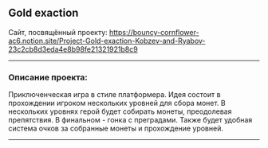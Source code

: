 ## Gold exaction

Сайт, посвящённый проекту:
https://bouncy-cornflower-ac6.notion.site/Project-Gold-exaction-Kobzev-and-Ryabov-23c2cb8d3eda4e8b98fe21321921b8c9

____
### Описание проекта:
Приключенческая игра в стиле платформера. Идея состоит в прохождении игроком нескольких уровней для сбора монет.
В нескольких уровнях герой  будет собирать монеты, преодолевая препятствия. В финальном  - гонка с преградами. Также будет удобная система очков за собранные монеты и прохождение уровней. 
____